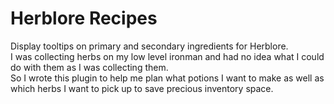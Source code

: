 # Herblore Recipes
Display tooltips on primary and secondary ingredients for Herblore.  
I was collecting herbs on my low level ironman and had no idea what I could do with them as I was collecting them.  
So I wrote this plugin to help me plan what potions I want to make as well as which herbs I want to pick up to save 
precious inventory space.